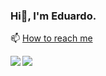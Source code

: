 ### Hi👋, I'm Eduardo.
📫 [How to reach me](mailto:edununes726@gmail.com)

<img align="left" src="https://github-readme-stats.vercel.app/api?username=eduardo-n&show_icons=true&hide_border=true&theme=github_dark" />

<img align="left" src="https://github-readme-stats.vercel.app/api/top-langs/?username=eduardo-n&layout=compact&show_icons=true&hide_border=true&theme=github_dark" />
